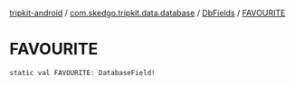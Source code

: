 [tripkit-android](../../index.md) / [com.skedgo.tripkit.data.database](../index.md) / [DbFields](index.md) / [FAVOURITE](./-f-a-v-o-u-r-i-t-e.md)

# FAVOURITE

`static val FAVOURITE: DatabaseField!`